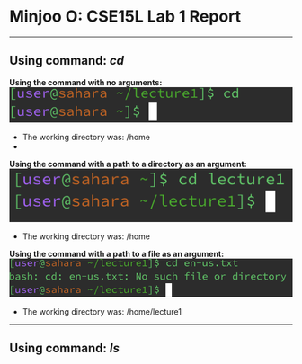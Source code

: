 # Minjoo O: CSE15L Lab 1 Report
---
## Using command: *cd*

**Using the command with no arguments:** \
![Image](no-arg.png) 
* The working directory was: /home
*  
  
**Using the command with a path to a directory as an argument:** \
![Image](path-to-directory.png) 
* The working directory was: /home 
  
**Using the command with a path to a file as an argument:** \
![Image](path-to-file.png) 
* The working directory was: /home/lecture1
---

## Using command: *ls*
